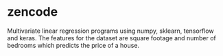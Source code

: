 # zencode
Multivariate linear regression programs using numpy, sklearn, tensorflow and keras.  The features for the dataset are square footage and number of bedrooms which predicts the price of a house.
